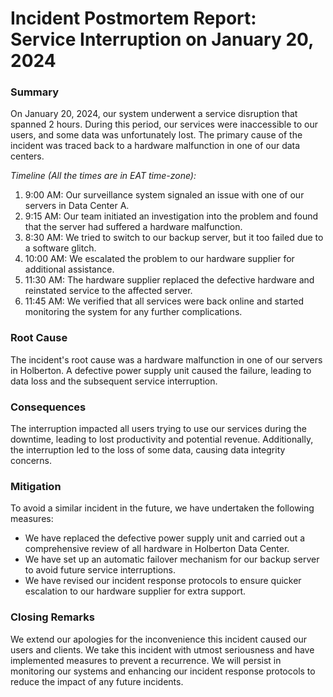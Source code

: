 # **Incident Postmortem Report: Service Interruption on January 20, 2024**

### Summary
On January 20, 2024, our system underwent a service disruption that spanned 2 hours. During this period, our services were inaccessible to our users, and some data was unfortunately lost. The primary cause of the incident was traced back to a hardware malfunction in one of our data centers.

*Timeline (All the times are in EAT time-zone):*

  1. 9:00 AM: Our surveillance system signaled an issue with one of our servers in Data Center A.
  2. 9:15 AM: Our team initiated an investigation into the problem and found that the server had suffered a hardware malfunction.
  3. 8:30 AM: We tried to switch to our backup server, but it too failed due to a software glitch.
  4. 10:00 AM: We escalated the problem to our hardware supplier for additional assistance.
  5. 11:30 AM: The hardware supplier replaced the defective hardware and reinstated service to the affected server.
  6. 11:45 AM: We verified that all services were back online and started monitoring the system for any further complications.

### Root Cause

The incident's root cause was a hardware malfunction in one of our servers in Holberton. A defective power supply unit caused the failure, leading to data loss and the subsequent service interruption.

### Consequences

The interruption impacted all users trying to use our services during the downtime, leading to lost productivity and potential revenue. Additionally, the interruption led to the loss of some data, causing data integrity concerns.

### Mitigation 

To avoid a similar incident in the future, we have undertaken the following measures:

  - We have replaced the defective power supply unit and carried out a comprehensive review of all hardware in Holberton Data Center.
  - We have set up an automatic failover mechanism for our backup server to avoid future service interruptions.
  - We have revised our incident response protocols to ensure quicker escalation to our hardware supplier for extra support.

### Closing Remarks

We extend our apologies for the inconvenience this incident caused our users and clients. We take this incident with utmost seriousness and have implemented measures to prevent a recurrence. We will persist in monitoring our systems and enhancing our incident response protocols to reduce the impact of any future incidents.


